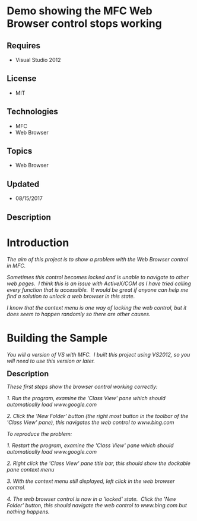 # Demo showing the MFC Web Browser control stops working
## Requires
- Visual Studio 2012
## License
- MIT
## Technologies
- MFC
- Web Browser
## Topics
- Web Browser
## Updated
- 08/15/2017
## Description

<h1>Introduction</h1>
<p><em>The aim of this project is to show a problem with the Web Browser control in MFC.</em></p>
<p><em>Sometimes this control becomes locked and is unable to navigate to other web pages.&nbsp; I think this is an issue with ActiveX/COM as I have tried calling every function that is accessible.&nbsp; It would be great if anyone can help me find a solution
 to unlock a web browser in this state.</em></p>
<p><em>I know that the context menu is one way of locking the web control, but it does seem to happen randomly so there are other causes.&nbsp;
<br>
</em></p>
<h1><span>Building the Sample</span></h1>
<p><em>You will a version of VS with MFC.&nbsp; <em>I built this project using VS2012, so you will need to use this version or later.<br>
</em></em></p>
<p><span style="font-size:20px; font-weight:bold">Description</span></p>
<p><em>These first steps show the browser control working correctly:<br>
</em></p>
<p><em>1. Run the program, examine the 'Class View' pane which should automatically load www.google.com
</em></p>
<p><em>2. Click the 'New Folder' button (the right most button in the toolbar of the 'Class View' pane), this navigates the web control to www.bing.com</em></p>
<p><em>To reproduce the problem:</em></p>
<p><em>1. Restart the program, <em>examine the 'Class View' pane which should automatically load www.google.com
</em></em></p>
<p><em>2. Right click the 'Class View' pane title bar, this should show the dockable pane context menu</em></p>
<p><em>3. With the context menu still displayed, left click in the web browser control.</em></p>
<p><em>4. The web browser control is now in a 'locked' state.&nbsp; <em>Click the 'New Folder' button, this should navigate the web control to www.bing.com but nothing happens.&nbsp;
</em></em></p>
